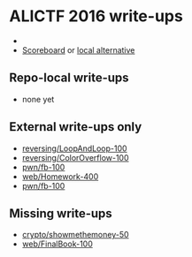 # ALICTF 2016 write-ups

* <TODO>
* [Scoreboard](TODO) or [local alternative](TODOLOCAL)

## Repo-local write-ups

* none yet

## External write-ups only

* [reversing/LoopAndLoop-100](reversing/LoopAndLoop-100)
* [reversing/ColorOverflow-100](reversing/ColorOverflow-100)
* [pwn/fb-100](pwn/fb-100)
* [web/Homework-400](web/Homework-400)
* [pwn/fb-100](pwn/fb-100)

## Missing write-ups

* [crypto/showmethemoney-50](crypto/showmethemoney-50)
* [web/FinalBook-100](web/FinalBook-100)
